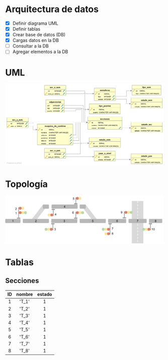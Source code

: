 # Arquitectura de datos

- [x] Definir diagrama UML
- [x] Definir tablas
- [x] Crear base de datos (DB)
- [x] Cargas datos en la DB
- [ ] Consultar a la DB
- [ ] Agregar elementos a la DB

# UML

![UML](uml.png)


# Topología


![bypass](bypass.jpg)

# Tablas

## Secciones

| ID | nombre | estado |
| :-: | :-: | :-: |
| 1 | 'T_1'  | 1 |
| 2 | 'T_2'  | 1 |
| 3 | 'T_3'  | 1 |
| 4 | 'T_4'  | 1 |
| 5 | 'T_5'  | 1 |
| 6 | 'T_6'  | 1 |
| 7 | 'T_7'  | 1 |
| 8 | 'T_8'  | 1 |
